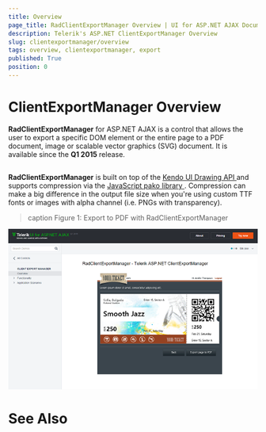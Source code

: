```yaml
---
title: Overview
page_title: RadClientExportManager Overview | UI for ASP.NET AJAX Documentation
description: Telerik's ASP.NET ClientExportManager Overview
slug: clientexportmanager/overview
tags: overview, clientexportmanager, export
published: True
position: 0
---
```


# ClientExportManager Overview



**RadClientExportManager** for ASP.NET AJAX is a control that allows the user to export a specific DOM element or the entire page to a PDF document, image or scalable vector graphics (SVG) document. It is available since the **Q1 2015** release.

## 

**RadClientExportManager** is built on top of the [ Kendo UI Drawing API ](http://docs.telerik.com/kendo-ui/api/javascript/drawing/arc) and supports compression via the [ JavaScript pako library ](https://github.com/nodeca/pako) . Compression can make a big difference in the output file size when you're using custom TTF fonts or images with alpha channel (i.e. PNGs with transparency).
>caption Figure 1: Export to PDF with RadClientExportManager

![clientexportmanager-overview](images/clientexportmanager-overview.png)

# See Also
